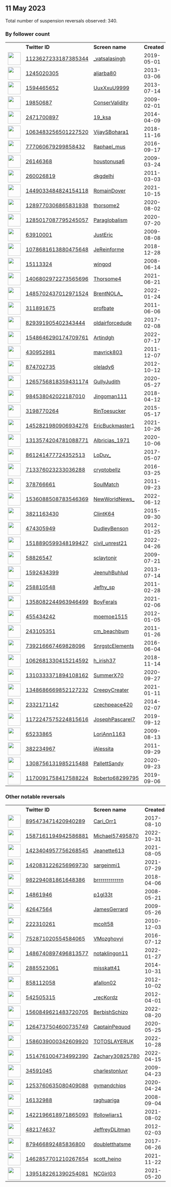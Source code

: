 
## 11 May 2023
Total number of suspension reversals observed: 340.

### By follower count
<table><tr><th></th><th align="left">Twitter ID</th><th align="left">Screen name</th>
<th align="left">Created</th><th align="left">Status</th><th align="left">Suspended</th><th align="left">Followers</th>
<tr><td><a href="https://pbs.twimg.com/profile_images/1614330565754490880/OBPq-V6e_normal.jpg"><img src="https://pbs.twimg.com/profile_images/1614330565754490880/OBPq-V6e_normal.jpg" width="40px" height="40px" align="center"/></a></td><td><a href="https://twitter.com/intent/user?user_id=1123627233187385344">1123627233187385344</a></td><td><a href="https://twitter.com/_vatsalasingh">_vatsalasingh</a></td><td>2019-05-01</td><td align="center"></td><td>2023-02-18</td><td>119673</td></tr>
<tr><td><a href="https://pbs.twimg.com/profile_images/1615873363800473600/eCkwwmxi_normal.jpg"><img src="https://pbs.twimg.com/profile_images/1615873363800473600/eCkwwmxi_normal.jpg" width="40px" height="40px" align="center"/></a></td><td><a href="https://twitter.com/intent/user?user_id=1245020305">1245020305</a></td><td><a href="https://twitter.com/aljarba80">aljarba80</a></td><td>2013-03-06</td><td align="center"></td><td>2022-09-14</td><td>119651</td></tr>
<tr><td><a href="https://pbs.twimg.com/profile_images/1076087288210313217/PFhNL6g4_normal.jpg"><img src="https://pbs.twimg.com/profile_images/1076087288210313217/PFhNL6g4_normal.jpg" width="40px" height="40px" align="center"/></a></td><td><a href="https://twitter.com/intent/user?user_id=1594465652">1594465652</a></td><td><a href="https://twitter.com/UuxXxuU9999">UuxXxuU9999</a></td><td>2013-07-14</td><td align="center"></td><td>2022-12-10</td><td>79273</td></tr>
<tr><td><a href="https://pbs.twimg.com/profile_images/719130081247911938/LfFXUr-k_normal.jpg"><img src="https://pbs.twimg.com/profile_images/719130081247911938/LfFXUr-k_normal.jpg" width="40px" height="40px" align="center"/></a></td><td><a href="https://twitter.com/intent/user?user_id=19850687">19850687</a></td><td><a href="https://twitter.com/ConserValidity">ConserValidity</a></td><td>2009-02-01</td><td align="center"></td><td></td><td>76055</td></tr>
<tr><td><a href="https://pbs.twimg.com/profile_images/1654654579856818179/6cXYht8Z_normal.jpg"><img src="https://pbs.twimg.com/profile_images/1654654579856818179/6cXYht8Z_normal.jpg" width="40px" height="40px" align="center"/></a></td><td><a href="https://twitter.com/intent/user?user_id=2471700897">2471700897</a></td><td><a href="https://twitter.com/19_ksa">19_ksa</a></td><td>2014-04-09</td><td align="center"></td><td>2022-11-23</td><td>75279</td></tr>
<tr><td><a href="https://pbs.twimg.com/profile_images/1533646854688104448/EEo2xXp2_normal.jpg"><img src="https://pbs.twimg.com/profile_images/1533646854688104448/EEo2xXp2_normal.jpg" width="40px" height="40px" align="center"/></a></td><td><a href="https://twitter.com/intent/user?user_id=1063483256501227520">1063483256501227520</a></td><td><a href="https://twitter.com/VijaySBohara1">VijaySBohara1</a></td><td>2018-11-16</td><td align="center"></td><td>2022-07-03</td><td>51826</td></tr>
<tr><td><a href="https://pbs.twimg.com/profile_images/1367054795970924546/Sc6ZJ1R9_normal.jpg"><img src="https://pbs.twimg.com/profile_images/1367054795970924546/Sc6ZJ1R9_normal.jpg" width="40px" height="40px" align="center"/></a></td><td><a href="https://twitter.com/intent/user?user_id=777060679299858432">777060679299858432</a></td><td><a href="https://twitter.com/Raphael_mus">Raphael_mus</a></td><td>2016-09-17</td><td align="center"></td><td>2022-10-04</td><td>47886</td></tr>
<tr><td><a href="https://pbs.twimg.com/profile_images/1136444075328991232/6l2v9gQN_normal.jpg"><img src="https://pbs.twimg.com/profile_images/1136444075328991232/6l2v9gQN_normal.jpg" width="40px" height="40px" align="center"/></a></td><td><a href="https://twitter.com/intent/user?user_id=26146368">26146368</a></td><td><a href="https://twitter.com/houstonusa6">houstonusa6</a></td><td>2009-03-24</td><td align="center"></td><td></td><td>19822</td></tr>
<tr><td><a href="https://pbs.twimg.com/profile_images/1656695976151900162/GOPSRsua_normal.jpg"><img src="https://pbs.twimg.com/profile_images/1656695976151900162/GOPSRsua_normal.jpg" width="40px" height="40px" align="center"/></a></td><td><a href="https://twitter.com/intent/user?user_id=260026819">260026819</a></td><td><a href="https://twitter.com/dkgdelhi">dkgdelhi</a></td><td>2011-03-03</td><td align="center"></td><td>2022-08-01</td><td>15364</td></tr>
<tr><td><a href="https://pbs.twimg.com/profile_images/1656597445587943424/Cxtt-PTf_normal.jpg"><img src="https://pbs.twimg.com/profile_images/1656597445587943424/Cxtt-PTf_normal.jpg" width="40px" height="40px" align="center"/></a></td><td><a href="https://twitter.com/intent/user?user_id=1449033484824154118">1449033484824154118</a></td><td><a href="https://twitter.com/RomainDoyer">RomainDoyer</a></td><td>2021-10-15</td><td align="center"></td><td>2023-01-03</td><td>13014</td></tr>
<tr><td><a href="https://pbs.twimg.com/profile_images/1406547849551118340/2VWTcOru_normal.jpg"><img src="https://pbs.twimg.com/profile_images/1406547849551118340/2VWTcOru_normal.jpg" width="40px" height="40px" align="center"/></a></td><td><a href="https://twitter.com/intent/user?user_id=1289770306865831938">1289770306865831938</a></td><td><a href="https://twitter.com/thorsome2">thorsome2</a></td><td>2020-08-02</td><td align="center"></td><td></td><td>12974</td></tr>
<tr><td><a href="https://pbs.twimg.com/profile_images/1607956128410869760/bNcfANHp_normal.jpg"><img src="https://pbs.twimg.com/profile_images/1607956128410869760/bNcfANHp_normal.jpg" width="40px" height="40px" align="center"/></a></td><td><a href="https://twitter.com/intent/user?user_id=1285017087795245057">1285017087795245057</a></td><td><a href="https://twitter.com/Paraglobalism">Paraglobalism</a></td><td>2020-07-20</td><td align="center"></td><td>2023-04-27</td><td>12604</td></tr>
<tr><td><a href="https://pbs.twimg.com/profile_images/1304969663407947776/noGDHk-s_normal.jpg"><img src="https://pbs.twimg.com/profile_images/1304969663407947776/noGDHk-s_normal.jpg" width="40px" height="40px" align="center"/></a></td><td><a href="https://twitter.com/intent/user?user_id=63910001">63910001</a></td><td><a href="https://twitter.com/JustEric">JustEric</a></td><td>2009-08-08</td><td align="center"></td><td>2023-04-28</td><td>12027</td></tr>
<tr><td><a href="https://pbs.twimg.com/profile_images/1078748016004206592/m8o0o5_9_normal.jpg"><img src="https://pbs.twimg.com/profile_images/1078748016004206592/m8o0o5_9_normal.jpg" width="40px" height="40px" align="center"/></a></td><td><a href="https://twitter.com/intent/user?user_id=1078681613880475648">1078681613880475648</a></td><td><a href="https://twitter.com/JeReinforme">JeReinforme</a></td><td>2018-12-28</td><td align="center"></td><td></td><td>10230</td></tr>
<tr><td><a href="https://pbs.twimg.com/profile_images/1563965424445755392/1-HcQ1ZU_normal.jpg"><img src="https://pbs.twimg.com/profile_images/1563965424445755392/1-HcQ1ZU_normal.jpg" width="40px" height="40px" align="center"/></a></td><td><a href="https://twitter.com/intent/user?user_id=15113324">15113324</a></td><td><a href="https://twitter.com/wingod">wingod</a></td><td>2008-06-14</td><td align="center"></td><td>2023-04-28</td><td>7098</td></tr>
<tr><td><a href="https://pbs.twimg.com/profile_images/1410646823174172672/Gynu78t9_normal.jpg"><img src="https://pbs.twimg.com/profile_images/1410646823174172672/Gynu78t9_normal.jpg" width="40px" height="40px" align="center"/></a></td><td><a href="https://twitter.com/intent/user?user_id=1406802972273565696">1406802972273565696</a></td><td><a href="https://twitter.com/Thorsome4">Thorsome4</a></td><td>2021-06-21</td><td align="center"></td><td></td><td>7038</td></tr>
<tr><td><a href="https://pbs.twimg.com/profile_images/1660804242729324547/VyBh1FBS_normal.jpg"><img src="https://pbs.twimg.com/profile_images/1660804242729324547/VyBh1FBS_normal.jpg" width="40px" height="40px" align="center"/></a></td><td><a href="https://twitter.com/intent/user?user_id=1485702437012971524">1485702437012971524</a></td><td><a href="https://twitter.com/BrentNOLA_">BrentNOLA_</a></td><td>2022-01-24</td><td align="center"></td><td>2022-10-06</td><td>6854</td></tr>
<tr><td><a href="https://pbs.twimg.com/profile_images/1655705142216519680/v2It5MyY_normal.jpg"><img src="https://pbs.twimg.com/profile_images/1655705142216519680/v2It5MyY_normal.jpg" width="40px" height="40px" align="center"/></a></td><td><a href="https://twitter.com/intent/user?user_id=311891675">311891675</a></td><td><a href="https://twitter.com/profbate">profbate</a></td><td>2011-06-06</td><td align="center"></td><td>2023-03-07</td><td>6310</td></tr>
<tr><td><a href="https://pbs.twimg.com/profile_images/945844852889214977/z2GLM5m__normal.jpg"><img src="https://pbs.twimg.com/profile_images/945844852889214977/z2GLM5m__normal.jpg" width="40px" height="40px" align="center"/></a></td><td><a href="https://twitter.com/intent/user?user_id=829391905402343444">829391905402343444</a></td><td><a href="https://twitter.com/oldairforcedude">oldairforcedude</a></td><td>2017-02-08</td><td align="center"></td><td></td><td>5925</td></tr>
<tr><td><a href="https://pbs.twimg.com/profile_images/1548646455774167042/-j_AjXrm_normal.jpg"><img src="https://pbs.twimg.com/profile_images/1548646455774167042/-j_AjXrm_normal.jpg" width="40px" height="40px" align="center"/></a></td><td><a href="https://twitter.com/intent/user?user_id=1548646290174709761">1548646290174709761</a></td><td><a href="https://twitter.com/Artindgh">Artindgh</a></td><td>2022-07-17</td><td align="center"></td><td>2023-03-19</td><td>5744</td></tr>
<tr><td><a href="https://pbs.twimg.com/profile_images/1259623537939267584/23piI582_normal.jpg"><img src="https://pbs.twimg.com/profile_images/1259623537939267584/23piI582_normal.jpg" width="40px" height="40px" align="center"/></a></td><td><a href="https://twitter.com/intent/user?user_id=430952981">430952981</a></td><td><a href="https://twitter.com/mavrick803">mavrick803</a></td><td>2011-12-07</td><td align="center"></td><td></td><td>5387</td></tr>
<tr><td><a href="https://pbs.twimg.com/profile_images/1542491909297360898/6HPSuwAE_normal.jpg"><img src="https://pbs.twimg.com/profile_images/1542491909297360898/6HPSuwAE_normal.jpg" width="40px" height="40px" align="center"/></a></td><td><a href="https://twitter.com/intent/user?user_id=874702735">874702735</a></td><td><a href="https://twitter.com/olelady6">olelady6</a></td><td>2012-10-12</td><td align="center"></td><td>2022-11-14</td><td>5025</td></tr>
<tr><td><a href="https://pbs.twimg.com/profile_images/1346536701850738689/JrvfGJBu_normal.jpg"><img src="https://pbs.twimg.com/profile_images/1346536701850738689/JrvfGJBu_normal.jpg" width="40px" height="40px" align="center"/></a></td><td><a href="https://twitter.com/intent/user?user_id=1265756818359431174">1265756818359431174</a></td><td><a href="https://twitter.com/GullyJudith">GullyJudith</a></td><td>2020-05-27</td><td align="center"></td><td>2022-08-11</td><td>4925</td></tr>
<tr><td><a href="https://pbs.twimg.com/profile_images/1055635880910540800/imu-nZ_9_normal.jpg"><img src="https://pbs.twimg.com/profile_images/1055635880910540800/imu-nZ_9_normal.jpg" width="40px" height="40px" align="center"/></a></td><td><a href="https://twitter.com/intent/user?user_id=984538042022187010">984538042022187010</a></td><td><a href="https://twitter.com/Jingoman111">Jingoman111</a></td><td>2018-04-12</td><td align="center"></td><td></td><td>4749</td></tr>
<tr><td><a href="https://pbs.twimg.com/profile_images/1177882827397853184/8Vfyg80t_normal.jpg"><img src="https://pbs.twimg.com/profile_images/1177882827397853184/8Vfyg80t_normal.jpg" width="40px" height="40px" align="center"/></a></td><td><a href="https://twitter.com/intent/user?user_id=3198770264">3198770264</a></td><td><a href="https://twitter.com/RinToesucker">RinToesucker</a></td><td>2015-05-17</td><td align="center"></td><td></td><td>4693</td></tr>
<tr><td><a href="https://pbs.twimg.com/profile_images/1525148927598776325/hvHhQOGO_normal.jpg"><img src="https://pbs.twimg.com/profile_images/1525148927598776325/hvHhQOGO_normal.jpg" width="40px" height="40px" align="center"/></a></td><td><a href="https://twitter.com/intent/user?user_id=1452821980906934276">1452821980906934276</a></td><td><a href="https://twitter.com/EricBuckmaster1">EricBuckmaster1</a></td><td>2021-10-26</td><td align="center"></td><td>2022-11-08</td><td>4664</td></tr>
<tr><td><a href="https://pbs.twimg.com/profile_images/1659993441240064001/FOdFE18X_normal.jpg"><img src="https://pbs.twimg.com/profile_images/1659993441240064001/FOdFE18X_normal.jpg" width="40px" height="40px" align="center"/></a></td><td><a href="https://twitter.com/intent/user?user_id=1313574204781088771">1313574204781088771</a></td><td><a href="https://twitter.com/Albricias_1971">Albricias_1971</a></td><td>2020-10-06</td><td align="center"></td><td></td><td>4627</td></tr>
<tr><td><a href="https://pbs.twimg.com/profile_images/1117828906625765376/kjfROSzW_normal.jpg"><img src="https://pbs.twimg.com/profile_images/1117828906625765376/kjfROSzW_normal.jpg" width="40px" height="40px" align="center"/></a></td><td><a href="https://twitter.com/intent/user?user_id=861241477724352513">861241477724352513</a></td><td><a href="https://twitter.com/LoDuv_">LoDuv_</a></td><td>2017-05-07</td><td align="center"></td><td></td><td>4374</td></tr>
<tr><td><a href="https://pbs.twimg.com/profile_images/1656085518596046848/LC4RBynF_normal.png"><img src="https://pbs.twimg.com/profile_images/1656085518596046848/LC4RBynF_normal.png" width="40px" height="40px" align="center"/></a></td><td><a href="https://twitter.com/intent/user?user_id=713376023233036288">713376023233036288</a></td><td><a href="https://twitter.com/cryptobellz">cryptobellz</a></td><td>2016-03-25</td><td align="center"></td><td>2022-12-21</td><td>4125</td></tr>
<tr><td><a href="https://pbs.twimg.com/profile_images/1365122452209205250/9IwRTNzD_normal.jpg"><img src="https://pbs.twimg.com/profile_images/1365122452209205250/9IwRTNzD_normal.jpg" width="40px" height="40px" align="center"/></a></td><td><a href="https://twitter.com/intent/user?user_id=378766661">378766661</a></td><td><a href="https://twitter.com/SoulMatch">SoulMatch</a></td><td>2011-09-23</td><td align="center">🔒</td><td></td><td>3908</td></tr>
<tr><td><a href="https://pbs.twimg.com/profile_images/1657890082924425216/eKj_1NVn_normal.jpg"><img src="https://pbs.twimg.com/profile_images/1657890082924425216/eKj_1NVn_normal.jpg" width="40px" height="40px" align="center"/></a></td><td><a href="https://twitter.com/intent/user?user_id=1536088508783546369">1536088508783546369</a></td><td><a href="https://twitter.com/NewWorldNews_">NewWorldNews_</a></td><td>2022-06-12</td><td align="center"></td><td>2022-07-19</td><td>3867</td></tr>
<tr><td><a href="https://pbs.twimg.com/profile_images/1651424389856915458/NWHpon4e_normal.jpg"><img src="https://pbs.twimg.com/profile_images/1651424389856915458/NWHpon4e_normal.jpg" width="40px" height="40px" align="center"/></a></td><td><a href="https://twitter.com/intent/user?user_id=3821163430">3821163430</a></td><td><a href="https://twitter.com/ClintK64">ClintK64</a></td><td>2015-09-30</td><td align="center"></td><td>2023-01-19</td><td>3790</td></tr>
<tr><td><a href="https://pbs.twimg.com/profile_images/1653492940801736704/mmT3yj5G_normal.jpg"><img src="https://pbs.twimg.com/profile_images/1653492940801736704/mmT3yj5G_normal.jpg" width="40px" height="40px" align="center"/></a></td><td><a href="https://twitter.com/intent/user?user_id=474305949">474305949</a></td><td><a href="https://twitter.com/DudleyBenson">DudleyBenson</a></td><td>2012-01-25</td><td align="center"></td><td>2023-04-28</td><td>3760</td></tr>
<tr><td><a href="https://pbs.twimg.com/profile_images/1656725244957294592/PG5dGm3s_normal.jpg"><img src="https://pbs.twimg.com/profile_images/1656725244957294592/PG5dGm3s_normal.jpg" width="40px" height="40px" align="center"/></a></td><td><a href="https://twitter.com/intent/user?user_id=1518890599348199427">1518890599348199427</a></td><td><a href="https://twitter.com/civil_unrest21">civil_unrest21</a></td><td>2022-04-26</td><td align="center"></td><td>2022-12-24</td><td>3675</td></tr>
<tr><td><a href="https://pbs.twimg.com/profile_images/1048982254091980806/476GvA6m_normal.jpg"><img src="https://pbs.twimg.com/profile_images/1048982254091980806/476GvA6m_normal.jpg" width="40px" height="40px" align="center"/></a></td><td><a href="https://twitter.com/intent/user?user_id=58826547">58826547</a></td><td><a href="https://twitter.com/sclaytonjr">sclaytonjr</a></td><td>2009-07-21</td><td align="center"></td><td></td><td>3605</td></tr>
<tr><td><a href="https://pbs.twimg.com/profile_images/1423035645014908930/JUTl8FDI_normal.jpg"><img src="https://pbs.twimg.com/profile_images/1423035645014908930/JUTl8FDI_normal.jpg" width="40px" height="40px" align="center"/></a></td><td><a href="https://twitter.com/intent/user?user_id=1592434399">1592434399</a></td><td><a href="https://twitter.com/JeenuhBuhlud">JeenuhBuhlud</a></td><td>2013-07-14</td><td align="center"></td><td>2023-04-19</td><td>3591</td></tr>
<tr><td><a href="https://pbs.twimg.com/profile_images/1649687654504513536/UwpK7UJM_normal.jpg"><img src="https://pbs.twimg.com/profile_images/1649687654504513536/UwpK7UJM_normal.jpg" width="40px" height="40px" align="center"/></a></td><td><a href="https://twitter.com/intent/user?user_id=258810548">258810548</a></td><td><a href="https://twitter.com/Jefhy_sp">Jefhy_sp</a></td><td>2011-02-28</td><td align="center"></td><td>2023-01-18</td><td>3513</td></tr>
<tr><td><a href="https://pbs.twimg.com/profile_images/1537618457210064896/ArYjAdmh_normal.jpg"><img src="https://pbs.twimg.com/profile_images/1537618457210064896/ArYjAdmh_normal.jpg" width="40px" height="40px" align="center"/></a></td><td><a href="https://twitter.com/intent/user?user_id=1358082244963946499">1358082244963946499</a></td><td><a href="https://twitter.com/BoyFerals">BoyFerals</a></td><td>2021-02-06</td><td align="center"></td><td>2022-11-03</td><td>3501</td></tr>
<tr><td><a href="https://pbs.twimg.com/profile_images/1347708438600704000/WGYbIiuc_normal.jpg"><img src="https://pbs.twimg.com/profile_images/1347708438600704000/WGYbIiuc_normal.jpg" width="40px" height="40px" align="center"/></a></td><td><a href="https://twitter.com/intent/user?user_id=455434242">455434242</a></td><td><a href="https://twitter.com/moemoe1515">moemoe1515</a></td><td>2012-01-05</td><td align="center"></td><td></td><td>3490</td></tr>
<tr><td><a href="https://pbs.twimg.com/profile_images/948927767994945537/V8ieIc23_normal.jpg"><img src="https://pbs.twimg.com/profile_images/948927767994945537/V8ieIc23_normal.jpg" width="40px" height="40px" align="center"/></a></td><td><a href="https://twitter.com/intent/user?user_id=243105351">243105351</a></td><td><a href="https://twitter.com/cm_beachbum">cm_beachbum</a></td><td>2011-01-26</td><td align="center"></td><td>2022-10-29</td><td>3291</td></tr>
<tr><td><a href="https://pbs.twimg.com/profile_images/873788262841712640/_FfaoMY-_normal.jpg"><img src="https://pbs.twimg.com/profile_images/873788262841712640/_FfaoMY-_normal.jpg" width="40px" height="40px" align="center"/></a></td><td><a href="https://twitter.com/intent/user?user_id=739216667469828096">739216667469828096</a></td><td><a href="https://twitter.com/SnrgstcElements">SnrgstcElements</a></td><td>2016-06-04</td><td align="center"></td><td>2022-09-23</td><td>3052</td></tr>
<tr><td><a href="https://pbs.twimg.com/profile_images/1506706120613806103/1dFKDCDX_normal.jpg"><img src="https://pbs.twimg.com/profile_images/1506706120613806103/1dFKDCDX_normal.jpg" width="40px" height="40px" align="center"/></a></td><td><a href="https://twitter.com/intent/user?user_id=1062681330415214592">1062681330415214592</a></td><td><a href="https://twitter.com/h_irish37">h_irish37</a></td><td>2018-11-14</td><td align="center"></td><td>2022-06-13</td><td>3008</td></tr>
<tr><td><a href="https://pbs.twimg.com/profile_images/1656810392247586817/J20qaegx_normal.jpg"><img src="https://pbs.twimg.com/profile_images/1656810392247586817/J20qaegx_normal.jpg" width="40px" height="40px" align="center"/></a></td><td><a href="https://twitter.com/intent/user?user_id=1310333371894108162">1310333371894108162</a></td><td><a href="https://twitter.com/SummerX70">SummerX70</a></td><td>2020-09-27</td><td align="center"></td><td>2022-11-08</td><td>2966</td></tr>
<tr><td><a href="https://pbs.twimg.com/profile_images/1370381991623995393/ODqScWK2_normal.jpg"><img src="https://pbs.twimg.com/profile_images/1370381991623995393/ODqScWK2_normal.jpg" width="40px" height="40px" align="center"/></a></td><td><a href="https://twitter.com/intent/user?user_id=1348686669852127232">1348686669852127232</a></td><td><a href="https://twitter.com/CreepyCreater">CreepyCreater</a></td><td>2021-01-11</td><td align="center"></td><td>2022-03-12</td><td>2949</td></tr>
<tr><td><a href="https://pbs.twimg.com/profile_images/1652072693079109632/-ICbboJS_normal.jpg"><img src="https://pbs.twimg.com/profile_images/1652072693079109632/-ICbboJS_normal.jpg" width="40px" height="40px" align="center"/></a></td><td><a href="https://twitter.com/intent/user?user_id=2332171142">2332171142</a></td><td><a href="https://twitter.com/czechpeace420">czechpeace420</a></td><td>2014-02-07</td><td align="center"></td><td>2022-11-20</td><td>2915</td></tr>
<tr><td><a href="https://pbs.twimg.com/profile_images/1172252913990799365/tlVZSFSg_normal.jpg"><img src="https://pbs.twimg.com/profile_images/1172252913990799365/tlVZSFSg_normal.jpg" width="40px" height="40px" align="center"/></a></td><td><a href="https://twitter.com/intent/user?user_id=1172247575224815616">1172247575224815616</a></td><td><a href="https://twitter.com/JosephPascarel7">JosephPascarel7</a></td><td>2019-09-12</td><td align="center"></td><td></td><td>2890</td></tr>
<tr><td><a href="https://pbs.twimg.com/profile_images/1048715489331953665/6f7Y_5GP_normal.jpg"><img src="https://pbs.twimg.com/profile_images/1048715489331953665/6f7Y_5GP_normal.jpg" width="40px" height="40px" align="center"/></a></td><td><a href="https://twitter.com/intent/user?user_id=65233865">65233865</a></td><td><a href="https://twitter.com/LoriAnn1163">LoriAnn1163</a></td><td>2009-08-13</td><td align="center"></td><td></td><td>2779</td></tr>
<tr><td><a href="https://pbs.twimg.com/profile_images/1619568769684193286/ek-w2cx2_normal.jpg"><img src="https://pbs.twimg.com/profile_images/1619568769684193286/ek-w2cx2_normal.jpg" width="40px" height="40px" align="center"/></a></td><td><a href="https://twitter.com/intent/user?user_id=382234967">382234967</a></td><td><a href="https://twitter.com/iAlessita">iAlessita</a></td><td>2011-09-29</td><td align="center"></td><td>2023-01-19</td><td>2777</td></tr>
<tr><td><a href="https://abs.twimg.com/sticky/default_profile_images/default_profile_normal.png"><img src="https://abs.twimg.com/sticky/default_profile_images/default_profile_normal.png" width="40px" height="40px" align="center"/></a></td><td><a href="https://twitter.com/intent/user?user_id=1308756131985215488">1308756131985215488</a></td><td><a href="https://twitter.com/PallettSandy">PallettSandy</a></td><td>2020-09-23</td><td align="center"></td><td>2022-11-29</td><td>2758</td></tr>
<tr><td><a href="https://pbs.twimg.com/profile_images/1656052762356899845/IuZ6GC3e_normal.jpg"><img src="https://pbs.twimg.com/profile_images/1656052762356899845/IuZ6GC3e_normal.jpg" width="40px" height="40px" align="center"/></a></td><td><a href="https://twitter.com/intent/user?user_id=1170091758417588224">1170091758417588224</a></td><td><a href="https://twitter.com/Roberto68299795">Roberto68299795</a></td><td>2019-09-06</td><td align="center"></td><td>2022-10-06</td><td>2744</td></tr>
</table>

### Other notable reversals
<table><tr><th></th><th align="left">Twitter ID</th><th align="left">Screen name</th>
<th align="left">Created</th><th align="left">Status</th><th align="left">Suspended</th><th align="left">Followers</th>
<tr><td><a href="https://pbs.twimg.com/profile_images/895477468429074432/s7snto2g_normal.jpg"><img src="https://pbs.twimg.com/profile_images/895477468429074432/s7snto2g_normal.jpg" width="40px" height="40px" align="center"/></a></td><td><a href="https://twitter.com/intent/user?user_id=895473471420940289">895473471420940289</a></td><td><a href="https://twitter.com/Cari_Orr1">Cari_Orr1</a></td><td>2017-08-10</td><td align="center">🔒</td><td>2023-05-03</td><td>24</td></tr>
<tr><td><a href="https://pbs.twimg.com/profile_images/1587161532776988677/isNXTEpO_normal.png"><img src="https://pbs.twimg.com/profile_images/1587161532776988677/isNXTEpO_normal.png" width="40px" height="40px" align="center"/></a></td><td><a href="https://twitter.com/intent/user?user_id=1587161194942586881">1587161194942586881</a></td><td><a href="https://twitter.com/Michael57495870">Michael57495870</a></td><td>2022-10-31</td><td align="center"></td><td>2023-01-28</td><td>419</td></tr>
<tr><td><a href="https://abs.twimg.com/sticky/default_profile_images/default_profile_normal.png"><img src="https://abs.twimg.com/sticky/default_profile_images/default_profile_normal.png" width="40px" height="40px" align="center"/></a></td><td><a href="https://twitter.com/intent/user?user_id=1423404957756268545">1423404957756268545</a></td><td><a href="https://twitter.com/Jeanette613">Jeanette613</a></td><td>2021-08-05</td><td align="center"></td><td>2022-12-14</td><td>285</td></tr>
<tr><td><a href="https://pbs.twimg.com/profile_images/1536517429198716928/8qxXq4uG_normal.jpg"><img src="https://pbs.twimg.com/profile_images/1536517429198716928/8qxXq4uG_normal.jpg" width="40px" height="40px" align="center"/></a></td><td><a href="https://twitter.com/intent/user?user_id=1420831226256969730">1420831226256969730</a></td><td><a href="https://twitter.com/sargeinmi1">sargeinmi1</a></td><td>2021-07-29</td><td align="center"></td><td>2022-10-29</td><td>1098</td></tr>
<tr><td><a href="https://pbs.twimg.com/profile_images/1575180004870217730/ft-WMFFv_normal.jpg"><img src="https://pbs.twimg.com/profile_images/1575180004870217730/ft-WMFFv_normal.jpg" width="40px" height="40px" align="center"/></a></td><td><a href="https://twitter.com/intent/user?user_id=982294081861648386">982294081861648386</a></td><td><a href="https://twitter.com/brrrrrrrrrrrrn">brrrrrrrrrrrrn</a></td><td>2018-04-06</td><td align="center"></td><td>2022-11-23</td><td>20</td></tr>
<tr><td><a href="https://pbs.twimg.com/profile_images/555094673526493184/CHn4Xmxa_normal.jpeg"><img src="https://pbs.twimg.com/profile_images/555094673526493184/CHn4Xmxa_normal.jpeg" width="40px" height="40px" align="center"/></a></td><td><a href="https://twitter.com/intent/user?user_id=14861946">14861946</a></td><td><a href="https://twitter.com/p1gl33t">p1gl33t</a></td><td>2008-05-21</td><td align="center"></td><td>2023-04-19</td><td>65</td></tr>
<tr><td><a href="https://pbs.twimg.com/profile_images/1465241687102472196/e7PMaQbx_normal.jpg"><img src="https://pbs.twimg.com/profile_images/1465241687102472196/e7PMaQbx_normal.jpg" width="40px" height="40px" align="center"/></a></td><td><a href="https://twitter.com/intent/user?user_id=42647564">42647564</a></td><td><a href="https://twitter.com/JamesGerrard">JamesGerrard</a></td><td>2009-05-26</td><td align="center"></td><td>2023-02-22</td><td>1312</td></tr>
<tr><td><a href="https://pbs.twimg.com/profile_images/907027683179147264/DlzZNxJH_normal.jpg"><img src="https://pbs.twimg.com/profile_images/907027683179147264/DlzZNxJH_normal.jpg" width="40px" height="40px" align="center"/></a></td><td><a href="https://twitter.com/intent/user?user_id=222310261">222310261</a></td><td><a href="https://twitter.com/mcolt58">mcolt58</a></td><td>2010-12-03</td><td align="center"></td><td>2022-11-26</td><td>599</td></tr>
<tr><td><a href="https://pbs.twimg.com/profile_images/1543989562988445696/r45Bplpj_normal.jpg"><img src="https://pbs.twimg.com/profile_images/1543989562988445696/r45Bplpj_normal.jpg" width="40px" height="40px" align="center"/></a></td><td><a href="https://twitter.com/intent/user?user_id=752871020554584065">752871020554584065</a></td><td><a href="https://twitter.com/VMozghovyi">VMozghovyi</a></td><td>2016-07-12</td><td align="center"></td><td>2023-03-23</td><td>1334</td></tr>
<tr><td><a href="https://pbs.twimg.com/profile_images/1656417632223117312/lq3-AL6j_normal.jpg"><img src="https://pbs.twimg.com/profile_images/1656417632223117312/lq3-AL6j_normal.jpg" width="40px" height="40px" align="center"/></a></td><td><a href="https://twitter.com/intent/user?user_id=1486740897496813577">1486740897496813577</a></td><td><a href="https://twitter.com/notaklingon11">notaklingon11</a></td><td>2022-01-27</td><td align="center"></td><td>2022-11-16</td><td>379</td></tr>
<tr><td><a href="https://pbs.twimg.com/profile_images/556803650799276032/vVijIiZP_normal.jpeg"><img src="https://pbs.twimg.com/profile_images/556803650799276032/vVijIiZP_normal.jpeg" width="40px" height="40px" align="center"/></a></td><td><a href="https://twitter.com/intent/user?user_id=2885523061">2885523061</a></td><td><a href="https://twitter.com/misskatt41">misskatt41</a></td><td>2014-10-31</td><td align="center"></td><td>2023-02-27</td><td>1960</td></tr>
<tr><td><a href="https://pbs.twimg.com/profile_images/939474815643279360/P_sspnxO_normal.jpg"><img src="https://pbs.twimg.com/profile_images/939474815643279360/P_sspnxO_normal.jpg" width="40px" height="40px" align="center"/></a></td><td><a href="https://twitter.com/intent/user?user_id=858112058">858112058</a></td><td><a href="https://twitter.com/afallon02">afallon02</a></td><td>2012-10-02</td><td align="center"></td><td>2023-01-20</td><td>291</td></tr>
<tr><td><a href="https://pbs.twimg.com/profile_images/1510565443559313408/cPnG0tjj_normal.jpg"><img src="https://pbs.twimg.com/profile_images/1510565443559313408/cPnG0tjj_normal.jpg" width="40px" height="40px" align="center"/></a></td><td><a href="https://twitter.com/intent/user?user_id=542505315">542505315</a></td><td><a href="https://twitter.com/_recKordz">_recKordz</a></td><td>2012-04-01</td><td align="center"></td><td>2022-10-29</td><td>721</td></tr>
<tr><td><a href="https://pbs.twimg.com/profile_images/1560849821761667076/_OJsQ0Gi_normal.jpg"><img src="https://pbs.twimg.com/profile_images/1560849821761667076/_OJsQ0Gi_normal.jpg" width="40px" height="40px" align="center"/></a></td><td><a href="https://twitter.com/intent/user?user_id=1560849621483720705">1560849621483720705</a></td><td><a href="https://twitter.com/BerbishSchizo">BerbishSchizo</a></td><td>2022-08-20</td><td align="center">🔒</td><td>2022-10-30</td><td>0</td></tr>
<tr><td><a href="https://pbs.twimg.com/profile_images/1264740360808521735/jBhPuBo6_normal.jpg"><img src="https://pbs.twimg.com/profile_images/1264740360808521735/jBhPuBo6_normal.jpg" width="40px" height="40px" align="center"/></a></td><td><a href="https://twitter.com/intent/user?user_id=1264737504600735749">1264737504600735749</a></td><td><a href="https://twitter.com/CaptainPequod">CaptainPequod</a></td><td>2020-05-25</td><td align="center"></td><td>2022-10-29</td><td>1266</td></tr>
<tr><td><a href="https://pbs.twimg.com/profile_images/1595062969364348930/tvJNp6WN_normal.jpg"><img src="https://pbs.twimg.com/profile_images/1595062969364348930/tvJNp6WN_normal.jpg" width="40px" height="40px" align="center"/></a></td><td><a href="https://twitter.com/intent/user?user_id=1586039000342609920">1586039000342609920</a></td><td><a href="https://twitter.com/TOTOSLAYERUK">TOTOSLAYERUK</a></td><td>2022-10-28</td><td align="center"></td><td>2022-12-19</td><td>70</td></tr>
<tr><td><a href="https://pbs.twimg.com/profile_images/1546304391967346688/IIQUo1XM_normal.jpg"><img src="https://pbs.twimg.com/profile_images/1546304391967346688/IIQUo1XM_normal.jpg" width="40px" height="40px" align="center"/></a></td><td><a href="https://twitter.com/intent/user?user_id=1514761004734992390">1514761004734992390</a></td><td><a href="https://twitter.com/Zachary30825780">Zachary30825780</a></td><td>2022-04-15</td><td align="center"></td><td>2023-02-07</td><td>72</td></tr>
<tr><td><a href="https://pbs.twimg.com/profile_images/1492677160150175746/zBezPr3h_normal.jpg"><img src="https://pbs.twimg.com/profile_images/1492677160150175746/zBezPr3h_normal.jpg" width="40px" height="40px" align="center"/></a></td><td><a href="https://twitter.com/intent/user?user_id=34591045">34591045</a></td><td><a href="https://twitter.com/charlestonluvr">charlestonluvr</a></td><td>2009-04-23</td><td align="center"></td><td>2023-05-07</td><td>139</td></tr>
<tr><td><a href="https://pbs.twimg.com/profile_images/1603859296764190721/VFoVNkj-_normal.jpg"><img src="https://pbs.twimg.com/profile_images/1603859296764190721/VFoVNkj-_normal.jpg" width="40px" height="40px" align="center"/></a></td><td><a href="https://twitter.com/intent/user?user_id=1253760635080409088">1253760635080409088</a></td><td><a href="https://twitter.com/gymandchips">gymandchips</a></td><td>2020-04-24</td><td align="center"></td><td>2022-12-29</td><td>37</td></tr>
<tr><td><a href="https://pbs.twimg.com/profile_images/2340207797/h46oe8q0y2bx84sbhgpf_normal.jpeg"><img src="https://pbs.twimg.com/profile_images/2340207797/h46oe8q0y2bx84sbhgpf_normal.jpeg" width="40px" height="40px" align="center"/></a></td><td><a href="https://twitter.com/intent/user?user_id=16132988">16132988</a></td><td><a href="https://twitter.com/raghuariga">raghuariga</a></td><td>2008-09-04</td><td align="center"></td><td>2022-12-18</td><td>497</td></tr>
<tr><td><a href="https://pbs.twimg.com/profile_images/1422326375260712976/TULusCg1_normal.jpg"><img src="https://pbs.twimg.com/profile_images/1422326375260712976/TULusCg1_normal.jpg" width="40px" height="40px" align="center"/></a></td><td><a href="https://twitter.com/intent/user?user_id=1422196618971865093">1422196618971865093</a></td><td><a href="https://twitter.com/Ifollowliars1">Ifollowliars1</a></td><td>2021-08-02</td><td align="center"></td><td>2023-04-28</td><td>146</td></tr>
<tr><td><a href="https://pbs.twimg.com/profile_images/1589737226761641984/LrllYw6V_normal.jpg"><img src="https://pbs.twimg.com/profile_images/1589737226761641984/LrllYw6V_normal.jpg" width="40px" height="40px" align="center"/></a></td><td><a href="https://twitter.com/intent/user?user_id=482174637">482174637</a></td><td><a href="https://twitter.com/JeffreyDLitman">JeffreyDLitman</a></td><td>2012-02-03</td><td align="center"></td><td>2023-05-09</td><td>7</td></tr>
<tr><td><a href="https://pbs.twimg.com/profile_images/1656455659494449152/B29R2bUL_normal.jpg"><img src="https://pbs.twimg.com/profile_images/1656455659494449152/B29R2bUL_normal.jpg" width="40px" height="40px" align="center"/></a></td><td><a href="https://twitter.com/intent/user?user_id=879466892485836800">879466892485836800</a></td><td><a href="https://twitter.com/doubletthatsme">doubletthatsme</a></td><td>2017-06-26</td><td align="center">🔒</td><td>2022-12-23</td><td>15</td></tr>
<tr><td><a href="https://pbs.twimg.com/profile_images/1544856991197147136/AJHN-R6I_normal.jpg"><img src="https://pbs.twimg.com/profile_images/1544856991197147136/AJHN-R6I_normal.jpg" width="40px" height="40px" align="center"/></a></td><td><a href="https://twitter.com/intent/user?user_id=1462857701210267654">1462857701210267654</a></td><td><a href="https://twitter.com/scott_heino">scott_heino</a></td><td>2021-11-22</td><td align="center"></td><td>2022-10-29</td><td>1277</td></tr>
<tr><td><a href="https://pbs.twimg.com/profile_images/1581748662585245696/qp2-WeZC_normal.jpg"><img src="https://pbs.twimg.com/profile_images/1581748662585245696/qp2-WeZC_normal.jpg" width="40px" height="40px" align="center"/></a></td><td><a href="https://twitter.com/intent/user?user_id=1395182261390254081">1395182261390254081</a></td><td><a href="https://twitter.com/NCGirl03">NCGirl03</a></td><td>2021-05-20</td><td align="center">🔒</td><td>2022-12-03</td><td>0</td></tr>
</table>
